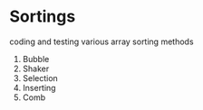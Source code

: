 # Sortings
coding and testing various array sorting methods

1. Bubble 
2. Shaker
3. Selection
4. Inserting
5. Comb
